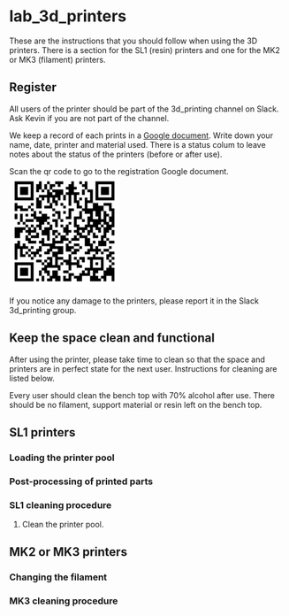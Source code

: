 # lab_3d_printers

These are the instructions that you should follow when using the 3D printers. There is a section for the SL1 (resin) printers and one for the MK2 or MK3 (filament) printers.

## Register 

All users of the printer should be part of the 3d_printing channel on Slack. Ask Kevin if you are not part of the channel.

We keep a record of each prints in a [Google document](https://docs.google.com/spreadsheets/d/1FGzdYLM6jrgUNTdj_JiCUnRUc9556kP5pb-WygoUFwE/edit?usp=sharing). Write down your name, date, printer and material used. There is a status colum to leave notes about the status of the printers (before or after use).

Scan the qr code to go to the registration Google document.
<img src="images/qr-code.png" alt="alt text" width="200"/>

If you notice any damage to the printers, please report it in the Slack 3d_printing group.

## Keep the space clean and functional

After using the printer, please take time to clean so that the space and printers are in perfect state for the next user. Instructions for cleaning are listed below.

Every user should clean the bench top with 70% alcohol after use.  There should be no filament, support material or resin left on the bench top.

## SL1 printers

### Loading the printer pool

### Post-processing of printed parts

### SL1 cleaning procedure

1. Clean the printer pool.


## MK2 or MK3 printers

### Changing the filament

### MK3 cleaning procedure
